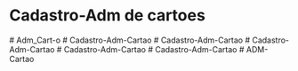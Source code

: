 ﻿# Cadastro-Adm de cartoes
#   A d m _ C a r t - o  
 #   C a d a s t r o - A d m - C a r t a o  
 #   C a d a s t r o - A d m - C a r t a o  
 #   C a d a s t r o - A d m - C a r t a o  
 #   C a d a s t r o - A d m - C a r t a o  
 #   C a d a s t r o - A d m - C a r t a o  
 #   A D M - C a r t a o  
 